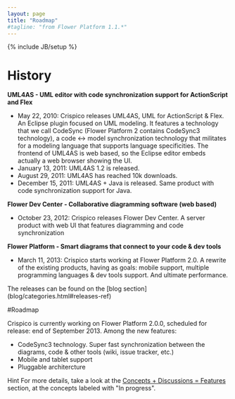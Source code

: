 ```yaml
---
layout: page
title: "Roadmap"
#tagline: "from Flower Platform 1.1.*"
---
```


{% include JB/setup %}

# History

**UML4AS - UML editor with code synchronization support for ActionScript and Flex**

* May 22, 2010: Crispico releases UML4AS, UML for ActionScript & Flex. An Eclipse plugin focused on UML modeling. It features a technology that we call CodeSync (Flower Platform 2 contains CodeSync3 technology), a code <-> model synchronization technology that militates for a modeling language that supports language specificities. The frontend of UML4AS is web based, so the Eclipse editor embeds actually a web browser showing the UI.
* January 13, 2011: UML4AS 1.2 is released. 
* August 29, 2011: UML4AS has reached 10k downloads.
* December 15, 2011: UML4AS + Java is released. Same product with code synchronization support for Java.

**Flower Dev Center - Collaborative diagramming software (web based)**

* October 23, 2012: Crispico releases Flower Dev Center. A server product with web UI that features diagramming and code synchronization

**Flower Platform - Smart diagrams that connect to your code & dev tools**

* March 11, 2013: Crispico starts working at Flower Platform 2.0. A rewrite of the existing products, having as goals: mobile support, multiple programming languages & dev tools support. And ultimate performance.

The releases can be found on the [blog section] (blog/categories.html#releases-ref)

#Roadmap

Crispico is currently working on Flower Platform 2.0.0, scheduled for release: end of September 2013. Among the new features:

* CodeSync3 technology. Super fast synchronization between the diagrams, code & other tools (wiki, issue tracker, etc.)
* Mobile and tablet support
* Pluggable architercture

<div>
<span class="label label-info">Hint</span> For more details, take a look at the <a href="concepts">Concepts + Discussions = Features</a> section, at the concepts labeled with "In progress".
</div>
